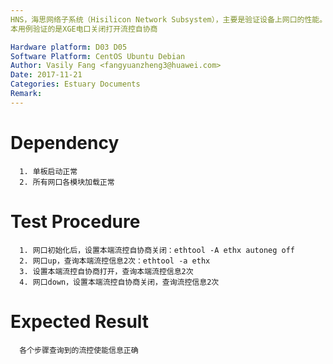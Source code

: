 ```yaml
---
HNS，海思网络子系统（Hisilicon Network Subsystem），主要是验证设备上网口的性能。
本用例验证的是XGE电口关闭打开流控自协商

Hardware platform: D03 D05  
Software Platform: CentOS Ubuntu Debian 
Author: Vasily Fang <fangyuanzheng3@huawei.com>  
Date: 2017-11-21
Categories: Estuary Documents  
Remark:
---
```


# Dependency
```
  1. 单板启动正常
  2. 所有网口各模块加载正常
```

# Test Procedure
```
  1. 网口初始化后，设置本端流控自协商关闭：ethtool -A ethx autoneg off
  2. 网口up，查询本端流控信息2次：ethtool -a ethx 
  3. 设置本端流控自协商打开，查询本端流控信息2次
  4. 网口down，设置本端流控自协商关闭，查询流控信息2次
```

# Expected Result
```
  各个步骤查询到的流控使能信息正确
```
